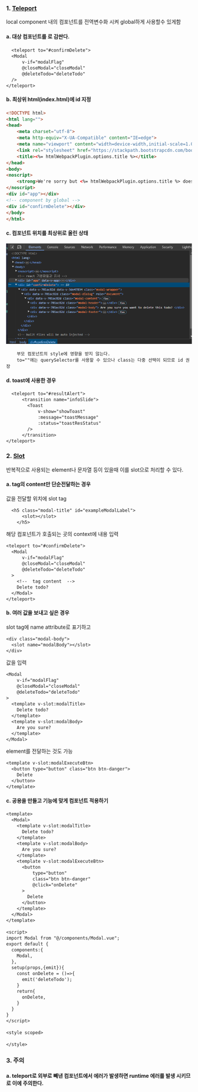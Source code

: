 ### 1. [Teleport](https://vuejs.org/guide/built-ins/teleport.html#teleport)
local component 내의 컴포넌트를 전역변수화 시켜 global하게 사용할수 있게함
#### a. 대상 컴포넌트를 <Teleport>로 감싼다.
```vue
  <teleport to="#confirmDelete">
  <Modal
      v-if="modalFlag"
      @closeModal="closeModal"
      @deleteTodo="deleteTodo"
  />
</teleport>
```
#### b. 최상위 html(index.html)에 id 지정
```html
<!DOCTYPE html>
<html lang="">
<head>
    <meta charset="utf-8">
    <meta http-equiv="X-UA-Compatible" content="IE=edge">
    <meta name="viewport" content="width=device-width,initial-scale=1.0">
    <link rel="stylesheet" href="https://stackpath.bootstrapcdn.com/bootstrap/4.5.2/css/bootstrap.min.css">
    <title><%= htmlWebpackPlugin.options.title %></title>
</head>
<body>
<noscript>
    <strong>We're sorry but <%= htmlWebpackPlugin.options.title %> doesn't work properly without JavaScript enabled. Please enable it to continue.</strong>
</noscript>
<div id="app"></div>
<!-- component by global -->
<div id="confirmDelete"></div>
</body>
</html>
```
#### c. 컴포넌트 위치를 최상위로 올린 상태
![img.png](img/exampleTeleport.png)
```asciidoc
    부모 컴포넌트의 style에 영향을 받지 않는다. 
    to=""에는 querySelector를 사용할 수 있으나 class는 다중 선택이 되므로 id 권장
```
#### d. toast에 사용한 경우
```vue
  <teleport to="#resultAlert">
      <transition name="infoSlide">
        <Toast
            v-show="showToast"
            :message="toastMessage"
            :status="toastResStatus"
        />
      </transition>
</teleport>
```
### 2. [Slot](https://vuejs.org/guide/components/slots.html#slots)
반복적으로 사용되는 element나 문자열 등이 있을때 이를 slot으로 처리할 수 있다. 
#### a. tag의 content만 단순전달하는 경우
값을 전달할 위치에 slot tag
```vue
  <h5 class="modal-title" id="exampleModalLabel">
      <slot></slot>
    </h5>
```
해당 컴포넌트가 호출되는 곳의 context에 내용 입력
```vue
<teleport to="#confirmDelete">
  <Modal
      v-if="modalFlag"
      @closeModal="closeModal"
      @deleteTodo="deleteTodo"
  >
    <!--  tag content  -->
    Delete todo?
  </Modal>
</teleport>
```
#### b. 여러 값을 보내고 싶은 경우
slot tag에 name attribute로 표기하고 
```vue
<div class="modal-body">
  <slot name="modalBody"></slot>
</div>
```
값을 입력
```vue
<Modal
    v-if="modalFlag"
    @closeModal="closeModal"
    @deleteTodo="deleteTodo"
>
  <template v-slot:modalTitle>
    Delete todo?
  </template>
  <template v-slot:modalBody>
    Are you sure?
  </template>
</Modal>
```
element를 전달하는 것도 가능
```vue
<template v-slot:modalExecuteBtn>
  <button type="button" class="btn btn-danger">
    Delete
  </button>
</template>
```
#### c. 공용을 만들고 기능에 맞게 컴포넌트 적용하기
```vue
<template>
  <Modal>
    <template v-slot:modalTitle>
      Delete todo?
    </template>
    <template v-slot:modalBody>
      Are you sure?
    </template>
    <template v-slot:modalExecuteBtn>
      <button
          type="button"
          class="btn btn-danger"
          @click="onDelete"
      >
        Delete
      </button>
    </template>
  </Modal>
</template>

<script>
import Modal from "@/components/Modal.vue";
export default {
  components:{
    Modal,
  },
  setup(props,{emit}){
    const onDelete = ()=>{
      emit('deleteTodo');
    }
    return{
      onDelete,
    }
  }
}
</script>

<style scoped>

</style>
```

### 3. 주의
#### a. teleport로 외부로 빼낸 컴포넌트에서 에러가 발생하면 runtime 에러를 발생 시키므로 이에 주의한다. 
